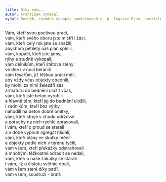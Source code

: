 ```yaml
---
title: Díky vám...
autor: František Vymazal
vydal: Rozběh, závodní časopis zaměstnanců n. p. Ingstav Brno, nositele Řádu práce, 1954
---
```


Vám, kteří svou poctivou prací,  
vám, kteří svého oboru jste mistři i žáci,  
vám, kteří celý rok jste se snažili,   
abychom pětiletý náš plán splnili,   
vám, kopáči, kteří jste jámy,  
rýhy a studně vykopali,    
vám dělníkům, kteří štětové stěny    
ve dne i v noci beranili    
vám tesařům, již těžkou práci měli,  
aby vždy včas objekty obednili,   
by mohli za nimi železáři zas    
armaturu do bednění uložit včas,  
vám, kteří jste beton vyrobili    
a hlavně těm, kteří jej do bednění uložili,   
i zedníkům, kteří bez výtky      
nahodili na beton dobré omítky,  
vám, kteří stroje v chodu udržovali    
a poruchy na nich rychle opravovali,  
i vám, kteří o proud se starali   
a v době vypnutí agregát hlídali,  
vám, kteří plány ve skutky měnili   
a objekty podle nich v terénu tyčili,   
vám všem, kteří překážky odstraňovali  
a mnohými těžkostmi odradit se nedali,  
vám, kteří o naše žaludky se starali   
i vám, již o čistotu světnic dbali,   
vám všem steré díky patří,      
vám všem, soudruzi - bratři.



